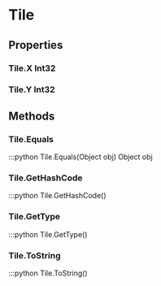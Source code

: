 # Tile    

## Properties  
### Tile.X __Int32__
### Tile.Y __Int32__ 
## Methods  
### Tile.Equals
:::python
Tile.Equals(Object obj)
  Object obj
### Tile.GetHashCode
:::python
Tile.GetHashCode()
### Tile.GetType
:::python
Tile.GetType()
### Tile.ToString
:::python
Tile.ToString()